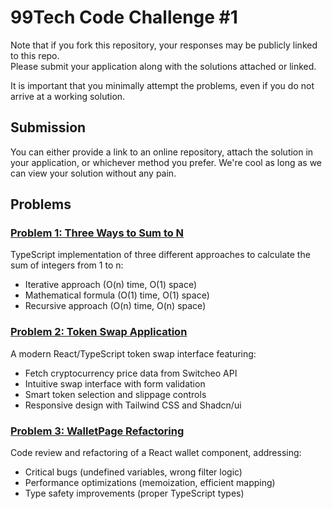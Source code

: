 # 99Tech Code Challenge #1

Note that if you fork this repository, your responses may be publicly linked to this repo.  
Please submit your application along with the solutions attached or linked.

It is important that you minimally attempt the problems, even if you do not arrive at a working solution.

## Submission

You can either provide a link to an online repository, attach the solution in your application, or whichever method you prefer.
We're cool as long as we can view your solution without any pain.

## Problems

### [Problem 1: Three Ways to Sum to N](./src/problem1/README.md)

TypeScript implementation of three different approaches to calculate the sum of integers from 1 to n:

- Iterative approach (O(n) time, O(1) space)
- Mathematical formula (O(1) time, O(1) space)
- Recursive approach (O(n) time, O(n) space)

### [Problem 2: Token Swap Application](./src/problem2/README.md)

A modern React/TypeScript token swap interface featuring:

- Fetch cryptocurrency price data from Switcheo API
- Intuitive swap interface with form validation
- Smart token selection and slippage controls
- Responsive design with Tailwind CSS and Shadcn/ui

### [Problem 3: WalletPage Refactoring](./src/problem3/README.md)

Code review and refactoring of a React wallet component, addressing:

- Critical bugs (undefined variables, wrong filter logic)
- Performance optimizations (memoization, efficient mapping)
- Type safety improvements (proper TypeScript types)
